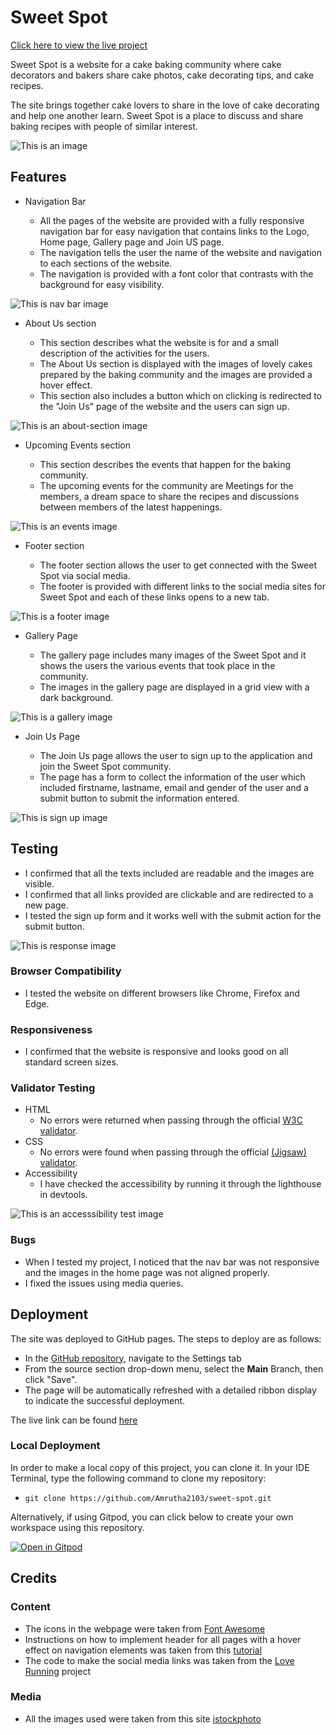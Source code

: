 # **Sweet Spot**

[Click here to view the live project](https://amrutha2103.github.io/sweet-spot/)

Sweet Spot is a website for a cake baking community where cake decorators and bakers share cake photos, cake decorating tips, and cake recipes. 

The site brings together cake lovers to share in the love of cake decorating and help one another learn. Sweet Spot is a place to discuss and share baking recipes with people of similar interest.

![This is an image](documentation/readme.jpg)

## **Features**

- Navigation Bar

  * All the pages of the website are provided with a fully responsive navigation bar for easy navigation that contains links to the Logo, Home page, Gallery page and Join US page.
  * The navigation tells the user the name of the website and navigation to each sections of the website.
  * The navigation is provided with a font color that contrasts with the background for easy visibility.

![This is nav bar image](documentation/readme-nav.jpg)

- About Us section

  * This section describes what the website is for and a small description of the activities for the users.
  * The About Us section is displayed with the images of lovely cakes prepared by the baking community and the images are provided a hover effect.
  * This section also includes a button which on clicking is redirected to the "Join Us" page of the website and the users can sign up.

![This is an about-section image](documentation/readme-about.jpg)

- Upcoming Events section

  * This section describes the events that happen for the baking community.
  * The upcoming events for the community are Meetings for the members, a dream space to share the recipes and discussions between members of the latest happenings.

![This is an events image](documentation/readme-events.jpg)

- Footer section

  * The footer section allows the user to get connected with the Sweet Spot via social media.
  * The footer is provided with different links to the social media sites for Sweet Spot and each of these links opens to a new tab.

![This is a footer image](documentation/readme-footer.jpg)

- Gallery Page

  * The gallery page includes many images of the Sweet Spot and it shows the users the various events that took place in the community.
  * The images in the gallery page are displayed in a grid view with a dark background.

![This is a gallery image](documentation/readme-gallery.jpg)

- Join Us Page

  * The Join Us page allows the user to sign up to the application and join the Sweet Spot community.
  * The page has a form to collect the information of the user which included firstname, lastname, email and gender of the user and a submit button to submit the information entered.

![This is sign up image](documentation/readme-joinus.jpg)



## **Testing**

- I confirmed that all the texts included are readable and the images are visible.
- I confirmed that all links provided are clickable and are redirected to a new page.
- I tested the sign up form and it works well with the submit action for the submit button.

![This is response image](documentation/readme-submit.jpg)

### **Browser Compatibility**

- I tested the website on different browsers like Chrome, Firefox and Edge.

### **Responsiveness**

- I confirmed that the website is responsive and looks good on all standard screen sizes.



### **Validator Testing** 

- HTML
  * No errors were returned when passing through the official [W3C validator](https://validator.w3.org/nu/?doc=https%3A%2F%2Famrutha2103.github.io%2Fsweet-spot%2F).
- CSS
  * No errors were found when passing through the official [(Jigsaw) validator](https://jigsaw.w3.org/css-validator/validator?uri=+https%3A%2F%2Famrutha2103.github.io%2Fsweet-spot%2F&profile=css3svg&usermedium=all&warning=1&vextwarning=&lang=en).
- Accessibility
  * I have checked the accessibility by running it through the lighthouse in devtools.

![This is an accesssibility test image](documentation/readme-accessibility.jpg)


### **Bugs**

- When I tested my project, I noticed that the nav bar was not responsive and the images in the home page was not aligned properly.
- I fixed the issues using media queries.


## **Deployment**

The site was deployed to GitHub pages. The steps to deploy are as follows: 
  - In the [GitHub repository](https://github.com/Amrutha2103/sweet-spot), navigate to the Settings tab 
  - From the source section drop-down menu, select the **Main** Branch, then click "Save".
  - The page will be automatically refreshed with a detailed ribbon display to indicate the successful deployment.

The live link can be found [here](https://amrutha2103.github.io/sweet-spot)

### Local Deployment

In order to make a local copy of this project, you can clone it. In your IDE Terminal, type the following command to clone my repository:

- `git clone https://github.com/Amrutha2103/sweet-spot.git`

Alternatively, if using Gitpod, you can click below to create your own workspace using this repository.

[![Open in Gitpod](https://gitpod.io/button/open-in-gitpod.svg)](https://gitpod.io/#https://github.com/Amrutha2103/sweet-spot)

## **Credits**


### **Content**

- The icons in the webpage were taken from [Font Awesome](https://fontawesome.com/)
- Instructions on how to implement header for all pages with a hover effect on navigation elements was taken from this [tutorial](https://www.youtube.com/watch?v=nKnrdABs7Zs&t=754s) 
- The code to make the social media links was taken from the [Love Running](https://code-institute-org.github.io/love-running-2.0/index.html) project


### **Media**

- All the images used were taken from this site [istockphoto](https://www.istockphoto.com/se)

  





